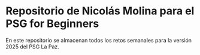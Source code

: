 # Repositorio de Nicolás Molina para el PSG for Beginners

En este repositorio se almacenan todos los retos semanales para la versión 2025 del PSG La Paz.